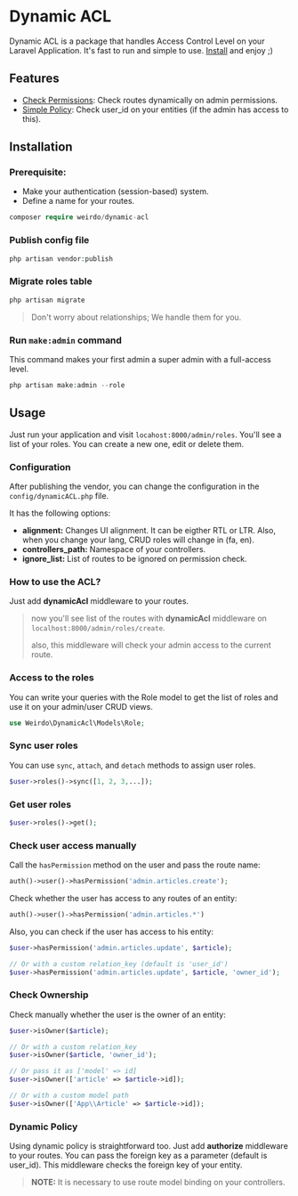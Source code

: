 # Dynamic ACL

Dynamic ACL is a package that handles Access Control Level on your Laravel Application. It's fast to run and simple to use. [Install](#installation) and enjoy ;)

## Features

- [Check Permissions](#check_routes): Check routes dynamically on admin permissions.
- [Simple Policy](#simple_policy): Check user_id on your entities (if the admin has access to this).

<h2 id="installation">Installation</h2>

### Prerequisite:

- Make your authentication (session-based) system.
- Define a name for your routes.

```php
composer require weirdo/dynamic-acl
```

### Publish config file

```php
php artisan vendor:publish
```

### Migrate roles table

```php
php artisan migrate
```

> Don't worry about relationships; We handle them for you.

### Run `make:admin` command

This command makes your first admin a super admin with a full-access level.

```php
php artisan make:admin --role
```

## Usage

Just run your application and visit `locahost:8000/admin/roles`.
You'll see a list of your roles. You can create a new one, edit or delete them.

### Configuration

After publishing the vendor, you can change the configuration in the `config/dynamicACL.php` file.

It has the following options:

- **alignment:** Changes UI alignment. It can be eigther RTL or LTR. Also, when you change your lang, CRUD roles will change in (fa, en).
- **controllers_path:** Namespace of your controllers.
- **ignore_list:** List of routes to be ignored on permission check.

<h3 id="check_routes">How to use the ACL?</h3>

Just add **dynamicAcl** middleware to your routes.
> now you'll see list of the routes with **dynamicAcl** middleware on `localhost:8000/admin/roles/create`.
>
> also, this middleware will check your admin access to the current route.

<h3 id="list_of_the_roles">Access to the roles</h3>

You can write your queries with the Role model to get the list of roles and use it on your admin/user CRUD views.

```php
use Weirdo\DynamicAcl\Models\Role;
```

<h3 id="sync_user_roles">Sync user roles</h3>

You can use `sync`, `attach`, and `detach` methods to assign user roles.

```php
$user->roles()->sync([1, 2, 3,...]);
```

<h3 id="get_user_roles">Get user roles</h3>

```php
$user->roles()->get();
```

<h3 id="check_user_access">Check user access manually</h3>

Call the `hasPermission` method on the user and pass the route name:

```php
auth()->user()->hasPermission('admin.articles.create');
```

Check whether the user has access to any routes of an entity:

```php
auth()->user()->hasPermission('admin.articles.*')
```

Also, you can check if the user has access to his entity:

```php
$user->hasPermission('admin.articles.update', $article);

// Or with a custom relation_key (default is 'user_id')
$user->hasPermission('admin.articles.update', $article, 'owner_id');
```

### Check Ownership

Check manually whether the user is the owner of an entity:

```php
$user->isOwner($article);

// Or with a custom relation_key
$user->isOwner($article, 'owner_id');

// Or pass it as ['model' => id]
$user->isOwner(['article' => $article->id]);

// Or with a custom model path
$user->isOwner(['App\\Article' => $article->id]);
```

<h3 id="simple_policy">Dynamic Policy</h3>

Using dynamic policy is straightforward too. Just add **authorize** middleware to your routes. You can pass the foreign key as a parameter (default is user_id). This middleware checks the foreign key of your entity.

> **NOTE:** It is necessary to use route model binding on your controllers.
